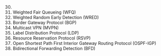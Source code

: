 




30. 
31. Weighted Fair Queueing (WFQ)
32. Weighted Random Early Detection (WRED)
33. Border Gateway Protocol (BGP)
34. Multicast VPN (MVPN)
35. Label Distribution Protocol (LDP)
36. Resource Reservation Protocol (RSVP)
37. Open Shortest Path First Interior Gateway Routing Protocol (OSPF-IGP)
38. Bidirectional Forwarding Detection (BFD)


